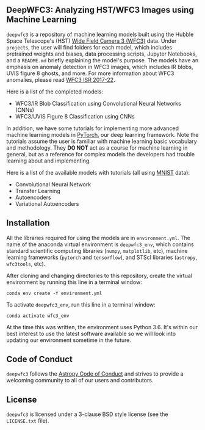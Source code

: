 DeepWFC3: Analyzing HST/WFC3 Images using Machine Learning
--------

`deepwfc3` is a repository of machine learning models built using the Hubble Space Telescope's (HST) [Wide Field Camera 3 (WFC3)](https://www.stsci.edu/hst/instrumentation/wfc3) data. Under `projects`, the user will find folders for each model, which includes pretrained weights and biases, data processing scripts, Jupyter Notebooks, and a `README.md` briefly explaining the model's purpose. The models have an emphasis on anomaly detection in WFC3 images, which includes IR blobs, UVIS figure 8 ghosts, and more. For more information about WFC3 anomalies, please read [WFC3 ISR 2017-22](https://www.stsci.edu/files/live/sites/www/files/home/hst/instrumentation/wfc3/documentation/instrument-science-reports-isrs/_documents/2017/WFC3-2017-22.pdf).

Here is a list of the completed models:
- WFC3/IR Blob Classification using Convolutional Neural Networks (CNNs)
- WFC3/UVIS Figure 8 Classification using CNNs

In addition, we have some tutorials for implementing more advanced machine learning models in [PyTorch](https://pytorch.org/), our deep learning framework. Note the tutorials assume the user is familiar with machine learning basic vocabulary and methodology. They **DO NOT** act as a course for machine learning in general, but as a reference for complex models the developers had trouble learning about and implementing.

Here is a list of the available models with tutorials (all using [MNIST](https://en.wikipedia.org/wiki/MNIST_database) data):
- Convolutional Neural Network
- Transfer Learning
- Autoencoders
- Variational Autoencoders

Installation
------------

All the libraries required for using the models are in `environment.yml`. The name of the anaconda virtual environment is `deepwfc3_env`, which contains standard scientific computing libraries (`numpy`, `matplotlib`, etc), machine learning frameworks (`pytorch` and `tensorflow`), and STScI libraries (`astropy`, `wfc3tools`, etc).

After cloning and changing directories to this repository, create the virtual environment by running this line in a terminal window:

```
conda env create -f environment.yml
```

To activate ``deepwfc3_env``, run this line in a terminal window:

```
conda activate wfc3_env
```

At the time this was written, the environment uses Python 3.6. It's within our best interest to use the latest software available so we will look into updating our environment sometime in the future.

Code of Conduct
------------

`deepwfc3` follows the [Astropy Code of Conduct](http://www.astropy.org/about.html#codeofconduct) and strives to provide a
welcoming community to all of our users and contributors.

License
-------

`deepwfc3` is licensed under a 3-clause BSD style license (see the ``LICENSE.txt`` file).
